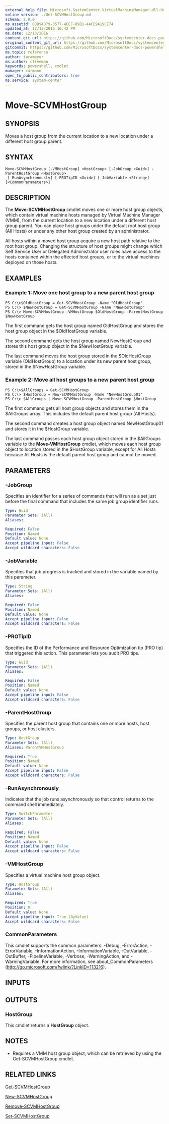 ```yaml
---
external help file: Microsoft.SystemCenter.VirtualMachineManager.dll-Help.xml
online version: ./Get-SCVMHostGroup.md
schema: 2.0.0
ms.assetid: 0BD94D79-3577-4ECF-89B1-4AFE9A19CE74
updated_at: 12/13/2016 10:42 PM
ms.date: 12/13/2016
content_git_url: https://github.com/MicrosoftDocs/systemcenter-docs-powershell/blob/master/systemcenter-cmdlets/VirtualMachineManager/v1/Move-SCVMHostGroup.md
original_content_git_url: https://github.com/MicrosoftDocs/systemcenter-docs-powershell/blob/master/systemcenter-cmdlets/VirtualMachineManager/v1/Move-SCVMHostGroup.md
gitcommit: https://github.com/MicrosoftDocs/systemcenter-docs-powershell/blob/ea9507ac2178040476af5407227db8cb97701ea9/systemcenter-cmdlets/VirtualMachineManager/v1/Move-SCVMHostGroup.md
ms.topic: reference
author: tarameyer
ms.author: cfreeman
keywords: powershell, cmdlet
manager: carmonm
open_to_public_contributors: true
ms.service: system-center
---
```


# Move-SCVMHostGroup

## SYNOPSIS
Moves a host group from the current location to a new location under a different host group parent.

## SYNTAX

```
Move-SCVMHostGroup [-VMHostGroup] <HostGroup> [-JobGroup <Guid>] -ParentHostGroup <HostGroup>
 [-RunAsynchronously] [-PROTipID <Guid>] [-JobVariable <String>] [<CommonParameters>]
```

## DESCRIPTION
The **Move-SCVMHostGroup** cmdlet moves one or more host group objects, which contain virtual machine hosts managed by Virtual Machine Manager (VMM), from the current location to a new location under a different host group parent.
You can place host groups under the default root host group (All Hosts) or under any other host group created by an administrator.

All hosts within a moved host group acquire a new host path relative to the root host group.
Changing the structure of host groups might change which Self Service User or Delegated Administrator user roles have access to the hosts contained within the affected host groups, or to the virtual machines deployed on those hosts.

## EXAMPLES

### Example 1: Move one host group to a new parent host group
```
PS C:\>$OldHostGroup = Get-SCVMHostGroup -Name "OldHostGroup"
PS C:\> $NewHostGroup = Get-SCVMHostGroup -Name "NewHostGroup"
PS C:\> Move-SCVMHostGroup -VMHostGroup $OldHostGroup -ParentHostGroup $NewHostGroup
```

The first command gets the host group named OldHostGroup and stores the host group object in the $OldHostGroup variable.

The second command gets the host group named NewHostGroup and stores this host group object in the $NewHostGroup variable.

The last command moves the host group stored in the $OldHostGroup variable (OldHostGroup) to a location under its new parent host group, stored in the $NewHostGroup variable.

### Example 2: Move all host groups to a new parent host group
```
PS C:\>$AllGroups = Get-SCVMHostGroup
PS C:\> $HostGroup = New-SCVMHostGroup -Name "NewHostGroup01" 
PS C:\> $AllGroups | Move-SCVMHostGroup -ParentHostGroup $HostGroup
```

The first command gets all host group objects and stores them in the $AllGroups array.
This includes the default parent host group (All Hosts).

The second command creates a host group object named NewHostGroup01 and stores it in the $HostGroup variable.

The last command passes each host group object stored in the $AllGroups variable to the **Move-VMHostGroup** cmdlet, which moves each host group object to location stored in the $HostGroup variable, except for All Hosts because All Hosts is the default parent host group and cannot be moved.

## PARAMETERS

### -JobGroup
Specifies an identifier for a series of commands that will run as a set just before the final command that includes the same job group identifier runs.

```yaml
Type: Guid
Parameter Sets: (All)
Aliases: 

Required: False
Position: Named
Default value: None
Accept pipeline input: False
Accept wildcard characters: False
```

### -JobVariable
Specifies that job progress is tracked and stored in the variable named by this parameter.

```yaml
Type: String
Parameter Sets: (All)
Aliases: 

Required: False
Position: Named
Default value: None
Accept pipeline input: False
Accept wildcard characters: False
```

### -PROTipID
Specifies the ID of the Performance and Resource Optimization tip (PRO tip) that triggered this action.
This parameter lets you audit PRO tips.

```yaml
Type: Guid
Parameter Sets: (All)
Aliases: 

Required: False
Position: Named
Default value: None
Accept pipeline input: False
Accept wildcard characters: False
```

### -ParentHostGroup
Specifies the parent host group that contains one or more hosts, host groups, or host clusters.

```yaml
Type: HostGroup
Parameter Sets: (All)
Aliases: ParentVMHostGroup

Required: True
Position: Named
Default value: None
Accept pipeline input: False
Accept wildcard characters: False
```

### -RunAsynchronously
Indicates that the job runs asynchronously so that control returns to the command shell immediately.

```yaml
Type: SwitchParameter
Parameter Sets: (All)
Aliases: 

Required: False
Position: Named
Default value: None
Accept pipeline input: False
Accept wildcard characters: False
```

### -VMHostGroup
Specifies a virtual machine host group object.

```yaml
Type: HostGroup
Parameter Sets: (All)
Aliases: 

Required: True
Position: 0
Default value: None
Accept pipeline input: True (ByValue)
Accept wildcard characters: False
```

### CommonParameters
This cmdlet supports the common parameters: -Debug, -ErrorAction, -ErrorVariable, -InformationAction, -InformationVariable, -OutVariable, -OutBuffer, -PipelineVariable, -Verbose, -WarningAction, and -WarningVariable. For more information, see about_CommonParameters (http://go.microsoft.com/fwlink/?LinkID=113216).

## INPUTS

## OUTPUTS

### HostGroup
This cmdlet returns a **HostGroup** object.

## NOTES
* Requires a VMM host group object, which can be retrieved by using the Get-SCVMHostGroup cmdlet.

## RELATED LINKS

[Get-SCVMHostGroup](xref:VirtualMachineManager/v1/Get-SCVMHostGroup.md)

[New-SCVMHostGroup](xref:VirtualMachineManager/v1/New-SCVMHostGroup.md)

[Remove-SCVMHostGroup](xref:VirtualMachineManager/v1/Remove-SCVMHostGroup.md)

[Set-SCVMHostGroup](xref:VirtualMachineManager/v1/Set-SCVMHostGroup.md)

